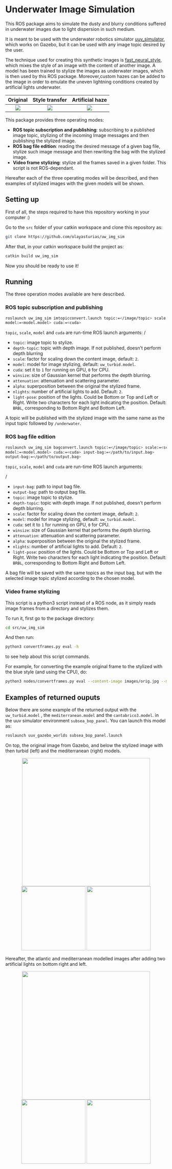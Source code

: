 # Underwater Image Simulation

This ROS package aims to simulate the dusty and blurry conditions suffered in
underwater images due to light dispersion in such medium.

It is meant to be used with the underwater robotics simulator
[uuv_simulator](https://github.com/uuvsimulator/uuv_simulator),
which works on Gazebo, but it can be used with any image topic desired by the
user.

The technique used for creating this synthetic images is
[fast_neural_style](https://github.com/pytorch/examples/tree/master/fast_neural_style),
which mixes the style of an image with the content of another image. A model
has been trained to stylize the images as underwater images, which is then used
by this ROS package. Moreover,custom hazes can be added to the image in order
to emulate the uneven lightning conditions created by artificial lights underwater.

| Original             |  Style transfer | Artificial haze |
:-------------------------:|:-------------------------:|:-------------------------:
![](images/paneltest.png)  |  ![](images/panel_alpha04.png) |  ![](images/hazedmuddygauss.png)

This package provides three operating modes:

- **ROS topic subscription and publishing**: subscribing to a published image topic,
stylizing of the incoming Image messages and then publishing the stylized image.
- **ROS bag file edition**: reading the desired message of a given bag file,
stylize such image message and then rewriting the bag with the stylized image.
- **Video frame stylizing**: stylize all the frames saved in a given folder.
This script is not ROS-dependant.

Hereafter each of the three operating modes will be described, and then examples
of stylized images with the given models will be shown.

## Setting up

First of all, the steps required to have this repository working in
your computer :)

Go to the `src` folder of your catkin workspace and clone this repository as:

```bash
git clone https://github.com/olayasturias/uw_img_sim
```

After that, in your catkin workspace build the project as:

```bash
catkin build uw_img_sim
```

Now you should be ready to use it!

## Running

The three operation modes available are here described.

### ROS topic subscription and publishing


```bash
roslaunch uw_img_sim imtopicconvert.launch topic:=</image/topic> scale:=<scale>
model:=<model.model> cuda:=<cuda>
```

`topic`, `scale`, `model` and `cuda` are run-time ROS launch arguments:
/
-   `topic`: image topic to stylize.
-   `depth-topic`: topic with depth image. If not published, doesn't perform depth blurring
-   `scale`: factor for scaling down the content image, default: `2`.
-   `model`: model for image stylizing, default: `uw_turbid.model`.
-   `cuda`: set it to `1` for running on GPU, `0` for CPU.
-   `winsize`: size of Gaussian kernel that performs the depth blurring.
-   `attenuation`: attenuation and scattering parameter.
-   `alpha`: superposition between the original the stylized frame.
-   `nlights`: number of artificial lights to add. Default: `2`.
-   `light-pose`: position of the lights. Could be Bottom or Top and Left or Right.
Write two characters for each light indicating the position. Default: `BRBL`, corresponding to
Bottom Right and Bottom Left.

A topic will be published with the stylized image with the same name as the
input topic followed by `/underwater`.

### ROS bag file edition

```bash
roslaunch uw_img_sim bagconvert.launch topic:=</image/topic> scale:=<scale>
model:=<model.model> cuda:=<cuda> input-bag:=</path/to/input.bag>
output-bag:=</path/to/output.bag>
```

`topic`, `scale`, `model` and `cuda` are run-time ROS launch arguments:

/
-   `input-bag`: path to input bag file.
-   `output-bag`: path to output bag file.
-   `topic`: image topic to stylize.
-   `depth-topic`: topic with depth image. If not published, doesn't perform depth blurring.
-   `scale`: factor for scaling down the content image, default: `2`.
-   `model`: model for image stylizing, default: `uw_turbid.model`.
-   `cuda`: set it to `1` for running on GPU, `0` for CPU.
-   `winsize`: size of Gaussian kernel that performs the depth blurring.
-   `attenuation`: attenuation and scattering parameter.
-   `alpha`: superposition between the original the stylized frame.
-   `nlights`: number of artificial lights to add. Default: `2`.
-   `light-pose`: position of the lights. Could be Bottom or Top and Left or Right.
Write two characters for each light indicating the position. Default: `BRBL`, corresponding to
Bottom Right and Bottom Left.

A bag file will be saved with the same topics as the input bag, but with the
selected image topic stylized according to the chosen model.

### Video frame stylizing

This script is a python3 script instead of a ROS node, as it simply reads
image frames from a directory and stylizes them.

To run it, first go to the package directory:

```bash
cd src/uw_img_sim
```

And then run:

```bash
python3 convertframes.py eval -h
```
to see help about this script commands.

For example, for converting the example original frame to the stylized with the
blue style (and using the CPU), do:

```bash
python3 nodes/convertframes.py eval --content-image images/orig.jpg --model models/blue_water.model --output-image images/blue.jpg --cuda 0
```


## Examples of returned ouputs

Below there are some example of the returned output with the `uw_turbid.model`
, the `mediterranean.model` and the `cantabrico3.model`.
in the uuv simulator environment `subsea_bop_panel`. You can launch this model as:

```bash
roslaunch uuv_gazebo_worlds subsea_bop_panel.launch
```

On top, the original image from Gazebo, and below the stylized image with then
turbid (left) and the mediterranean (right) models.
<p align="center">
    <img src="images/orig.jpg" height="400px">
    <img src="images/styl.jpg" height="200px">
    <img src="images/blue.jpg" height="200px">
</p>

Hereafter, the atlantic and mediterranean modelled images after adding two artificial
lights on bottom right and left.

<p align="center">
    <img src="images/paneltest.png" height="400px">
    <img src="images/hazedcantabricgauss.png" height="200px">
    <img src="images/hazemedgauss.png" height="200px">
</p>
